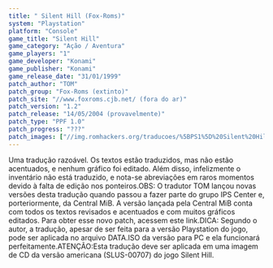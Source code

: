 ```yaml
---
title: " Silent Hill (Fox-Roms)"
system: "Playstation"
platform: "Console"
game_title: "Silent Hill"
game_category: "Ação / Aventura"
game_players: "1"
game_developer: "Konami"
game_publisher: "Konami"
game_release_date: "31/01/1999"
patch_author: "TOM"
patch_group: "Fox-Roms (extinto)"
patch_site: "//www.foxroms.cjb.net/ (fora do ar)"
patch_version: "1.2"
patch_release: "14/05/2004 (provavelmente)"
patch_type: "PPF 1.0"
patch_progress: "???"
patch_images: ["//img.romhackers.org/traducoes/%5BPS1%5D%20Silent%20Hill%20-%20Fox%20Roms%20-%201.jpg","//img.romhackers.org/traducoes/%5BPS1%5D%20Silent%20Hill%20-%20Fox%20Roms%20-%202.jpg","//img.romhackers.org/traducoes/%5BPS1%5D%20Silent%20Hill%20-%20Fox%20Roms%20-%203.jpg"]
---
```

Uma tradução razoável. Os textos estão traduzidos, mas não estão acentuados, e nenhum gráfico foi editado. Além disso, infelizmente o inventário não está traduzido, e nota-se abreviações em raros momentos devido à falta de edição nos ponteiros.OBS: O tradutor TOM lançou novas versões desta tradução quando passou a fazer parte do grupo IPS Center e, porteriormente, da Central MiB. A versão lançada pela Central MiB conta com todos os textos revisados e acentuados e com muitos gráficos editados. Para obter esse novo patch, acessem este link.DICA: Segundo o autor, a tradução, apesar de ser feita para a versão Playstation do jogo, pode ser aplicada no arquivo DATA.ISO da versão para PC e ela funcionará perfeitamente.ATENÇÃO:Esta tradução deve ser aplicada em uma imagem de CD da versão americana (SLUS-00707) do jogo Silent Hill.